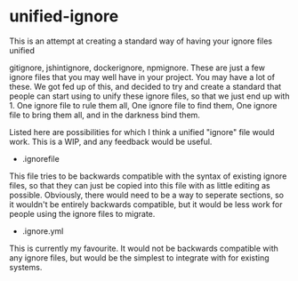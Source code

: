 # unified-ignore
This is an attempt at creating a standard way of having your ignore files unified

gitignore, jshintignore, dockerignore, npmignore. These are just a few ignore files that you may well have in your project. You may have a lot of these. We got fed up of this, and decided to try and create a standard that people can start using to unify these ignore files, so that we just end up with 1. One ignore file to rule them all, One ignore file to find them, One ignore file to bring them all, and in the darkness bind them.

Listed here are possibilities for which I think a unified "ignore" file would work. This is a WIP, and any feedback would be useful. 

* .ignorefile

This file tries to be backwards compatible with the syntax of existing ignore files, so that they can just be copied into this file with as little editing as possible. Obviously, there would need to be a way to seperate sections, so it wouldn't be entirely backwards compatible, but it would be less work for people using the ignore files to migrate.

* .ignore.yml

This is currently my favourite. It would not be backwards compatible with any ignore files, but would be the simplest to integrate with for existing systems.
